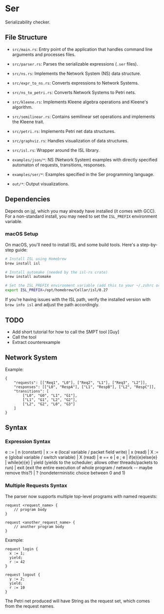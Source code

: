 # Ser

Serializability checker.

## File Structure

- `src/main.rs`: Entry point of the application that handles command line arguments and processes files.
- `src/parser.rs`: Parses the serializable expressions (`.ser` files).
- `src/ns.rs`: Implements the Network System (NS) data structure.
- `src/expr_to_ns.rs`: Converts expressions to Network Systems.
- `src/ns_to_petri.rs`: Converts Network Systems to Petri nets.
- `src/kleene.rs`: Implements Kleene algebra operations and Kleene's algorithm.
- `src/semilinear.rs`: Contains semilinear set operations and implements the Kleene trait.
- `src/petri.rs`: Implements Petri net data structures.
- `src/graphviz.rs`: Handles visualization of data structures.
- `src/isl.rs`: Wrapper around the ISL library.

- `examples/json/*`: NS (Network System) examples with directly specified automaton of requests, transitions, responses.
- `examples/ser/*`: Examples specified in the Ser programming language.

- `out/*`: Output visualizations.

## Dependencies

Depends on [isl](https://libisl.sourceforge.io/), which you may already have
installed (it comes with GCC).  For a non-standard install, you may need to set
the `ISL_PREFIX` environment variable.

### macOS Setup

On macOS, you'll need to install ISL and some build tools. Here's a step-by-step guide:

```bash
# Install ISL using Homebrew
brew install isl

# Install automake (needed by the isl-rs crate)
brew install automake

# Set the ISL_PREFIX environment variable (add this to your ~/.zshrc or ~/.bashrc)
export ISL_PREFIX=/opt/homebrew/Cellar/isl/0.27
```

If you're having issues with the ISL path, verify the installed version with `brew info isl` and adjust the path accordingly.

## TODO

- Add short tutorial for how to call the SMPT tool [Guy]
- Call the tool
- Extract counterexample

## Network System

Example:

    {
        "requests": [["Req1", "L0"], ["Req2", "L1"], ["Req3", "L2"]],
        "responses": [["L0", "RespA"], ["L1", "RespB"], ["L2", "RespC"]],
        "transitions": [
            ["L0", "G0", "L1", "G1"],
            ["L1", "G1", "L2", "G2"],
            ["L2", "G2", "L0", "G3"]
        ]
    }

## Syntax

### Expression Syntax

e ::=
  | n                     (constant) 
  | x := e                (local variable / packet field write)
  | x                     (read)
  | X := e                (global variable / switch variable)
  | X                     (read)
  | e == e
  | e ; e
  | if(e){e}else{e}
  | while(e){e}
  | yield                 (yields to the scheduler; allows other threads/packets to run)
  | exit                  (exit the entire execution of whole program / network -- maybe remove this?)
  | ?                     (nondeterministic choice between 0 and 1)

### Multiple Requests Syntax

The parser now supports multiple top-level programs with named requests:

```
request <request_name> {
    // program body
}

request <another_request_name> {
    // another program body
}
```

Example:

```
request login {
  x := 1;
  yield;
  r := 42
}

request logout {
  y := 2;
  yield;
  r := 10
}
```

The Petri net produced will have String as the request set, which comes from the request names.
